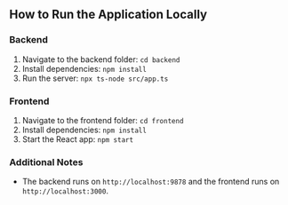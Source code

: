 ## How to Run the Application Locally

### Backend
1. Navigate to the backend folder: `cd backend`
2. Install dependencies: `npm install`
3. Run the server: `npx ts-node src/app.ts`

### Frontend
1. Navigate to the frontend folder: `cd frontend`
2. Install dependencies: `npm install`
3. Start the React app: `npm start`

### Additional Notes
- The backend runs on `http://localhost:9878` and the frontend runs on `http://localhost:3000`.